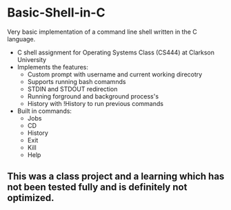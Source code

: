 # Basic-Shell-in-C
Very basic implementation of a command line shell written in the C language.

- C shell assignment for Operating Systems Class (CS444) at Clarkson University
- Implements the features:
  - Custom prompt with username and current working direcotry 
  - Supports running bash comamnds
  - STDIN and STDOUT redirection
  - Running forground and background process's
  - History with !History to run previous commands
- Built in commands:
  - Jobs
  - CD
  - History
  - Exit
  - Kill
  - Help

## This was a class project and a learning which has not been tested fully and is definitely not optimized. ##
